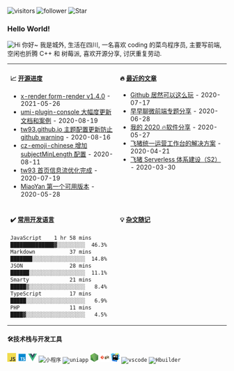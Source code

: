 ![visitors](https://visitor-badge.glitch.me/badge?page_id=Ricemonster.readme)
![follower](https://img.shields.io/github/followers/Ricemonster)
![Star](https://img.shields.io/github/stars/Ricemonster)


### Hello World!
<img src='https://qpluspicture.oss-cn-beijing.aliyuncs.com/6LjjQA/Hi.gif' alt='Hi' width="24"/> 你好~ 我是城外, 生活在四川, 一名喜欢 coding 的菜鸟程序员, 主要写前端, 空闲也折腾 C++ 和 树莓派, 喜欢开源分享, 讨厌重复劳动.

<table width="800px">
<tr>
<td valign="top" width="50%">

#### 📈 <a href="https://github.com/tw93/tw93/blob/main/releases.md" target="_blank">开源进度</a>

<!-- recent_releases starts -->
* <a href='https://github.com/alibaba/x-render/releases/tag/v1.4.0' target='_blank'>x-render form-render v1.4.0</a> - 2021-05-26
* <a href='https://github.com/tw93/umi-plugin-console/releases/tag/v0.2.2' target='_blank'>umi-plugin-console 大幅度更新文档和案例</a> - 2020-08-19
* <a href='https://github.com/tw93/tw93.github.io/releases/tag/v0.2.0' target='_blank'>tw93.github.io 主题配置更新防止 github warning</a> - 2020-08-16
* <a href='https://github.com/tw93/cz-emoji-chinese/releases/tag/v0.3.1' target='_blank'>cz-emoji-chinese 增加 subjectMinLength 配置</a> - 2020-08-11
* <a href='https://github.com/tw93/tw93/releases/tag/V1.0' target='_blank'>tw93 首页信息流优化完成</a> - 2020-07-19
* <a href='https://github.com/tw93/MiaoYan/releases/tag/V0.1' target='_blank'>MiaoYan 第一个可用版本</a> - 2020-05-28
<!-- recent_releases ends -->

</td>
<td valign="top" width="50%">

#### 🔥 <a href="https://tw93.github.io/" target="_blank">最近的文章</a>

<!-- blog starts -->
* <a href='https://tw93.github.io/2020-07-17/markdown.html' target='_blank'>Github 居然可以这么玩</a> - 2020-07-17
* <a href='https://tw93.github.io/2020-06-28/zaozaoliao.html' target='_blank'>早早聊微前端专题分享</a> - 2020-06-28
* <a href='https://tw93.github.io/2020-05-27/good-app.html' target='_blank'>我的 2020 🔥软件分享</a> - 2020-05-27
* <a href='https://tw93.github.io/2020-04-21/one.html' target='_blank'>飞猪统一运营工作台的解决方案</a> - 2020-04-21
* <a href='https://tw93.github.io/2020-03-30/serverless-two.html' target='_blank'>飞猪 Serverless 体系建设（S2）</a> - 2020-03-30
<!-- blog ends -->

</td>
</tr>
<tr>
<td valign="top" width="50%">

#### ✔️ <a href="https://gist.github.com/tw93/7854aac61f991ef4e7ae7b8440e4fdc6" target="_blank">常用开发语言</a>

<!-- code_time starts -->

```text
JavaScript    1 hr 58 mins  ██████████████▓░░░░░░░░░  46.3%
Markdown           37 mins  ███████░░░░░░░░░░░░░░░░░  14.8%
JSON               28 mins  ██████░░░░░░░░░░░░░░░░░░  11.1%
Smarty             21 mins  █████▒░░░░░░░░░░░░░░░░░░   8.4%
TypeScript         17 mins  █████░░░░░░░░░░░░░░░░░░░   6.9%
PHP                11 mins  ████▓░░░░░░░░░░░░░░░░░░░   4.5%
```

<!-- code_time ends -->

</td>
<td valign="top" width="50%">

#### 💡 <a href="https://www.douban.com/people/tangwei93/" target="_blank">杂文随记</a>

<!-- douban starts -->

<!-- douban ends -->

  </td>
</tr>
</table>


#### 🛠️技术栈与开发工具
<code><img height="20" src="https://raw.githubusercontent.com/github/explore/80688e429a7d4ef2fca1e82350fe8e3517d3494d/topics/javascript/javascript.png" alt="javascript"></code>
<code><img height="20" src="https://github.com/likaia/likaia/blob/main/typescript.png"></code>
<code><img height="20" src="https://raw.githubusercontent.com/github/explore/80688e429a7d4ef2fca1e82350fe8e3517d3494d/topics/vue/vue.png" alt="vue"></code>
<code><img height="20" src="http://img.weiye.me/zcimgdir/album/file_59843182e2a80.jpg" alt="小程序"></code>
<code><img height="20" src="https://gimg2.baidu.com/image_search/src=http%3A%2F%2Fwww.dxzy163.com%2Fpic%2Fuploadimg%2F2020-1%2F202012016331812272.jpg&refer=http%3A%2F%2Fwww.dxzy163.com&app=2002&size=f9999,10000&q=a80&n=0&g=0n&fmt=jpeg?sec=1622877712&t=ed0de7aa6941d8f95d5492cbc394d3cc" alt="uniapp"></code>
<code><img height="20" src="https://raw.githubusercontent.com/github/explore/80688e429a7d4ef2fca1e82350fe8e3517d3494d/topics/nodejs/nodejs.png" alt="node"></code>
<code><img height="20" src="https://raw.githubusercontent.com/github/explore/80688e429a7d4ef2fca1e82350fe8e3517d3494d/topics/git/git.png" alt="git"></code>
<code><img height="20" src="https://github.com/likaia/likaia/blob/main/webstorm.png" alt="webstorm"></code>
<code><img height="20" src="https://gss3.bdstatic.com/84oSdTum2Q5BphGlnYG/timg?wapp&quality=80&size=b150_150&subsize=20480&cut_x=0&cut_w=0&cut_y=0&cut_h=0&sec=1369815402&srctrace&di=350fbd7c28c18e44896297f74a45a8e2&wh_rate=null&src=http%3A%2F%2Fimgsrc.baidu.com%2Fforum%2Fpic%2Fitem%2Fe54e416134a85edf16c2b54046540923dc547583.jpg" alt="vscode"></code>
<code><img height="20" src="https://z3.ax1x.com/2021/05/06/gl1IPK.png" alt="Hbuilder"></code>

